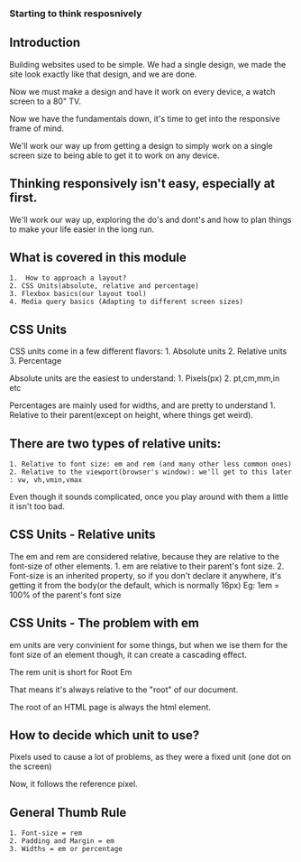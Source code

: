 ### Starting to think resposnively

## Introduction
Building websites used to be simple. We had a single design, we made the site look exactly like that design, and we are done.

Now we must make a design and have it work on every device, a watch screen to a 80" TV.

Now we have the fundamentals down, it's time to get into the responsive frame of mind.

We'll work our way up from getting a design to simply work on a single screen size to being able to get it to work on any device.

## Thinking responsively isn't easy, especially at first.

We'll work our way up, exploring the do's and dont's and how to plan things to make your life easier in the long run.

## What is covered in this module 
    1.  How to approach a layout?
    2. CSS Units(absolute, relative and percentage)
    3. Flexbox basics(our layout tool)
    4. Media query basics (Adapting to different screen sizes)

## CSS Units    

CSS  units come in a few different flavors:
    1. Absolute units
    2. Relative units
    3. Percentage

Absolute units are the easiest to understand:
    1. Pixels(px)
    2. pt,cm,mm,in etc


Percentages are mainly used for widths, and are pretty to understand
    1. Relative to their parent(except on height, where things get weird).

## There are two types of relative units:
    1. Relative to font size: em and rem (and many other less common ones)
    2. Relative to the viewport(browser's window): we'll get to this later : vw, vh,vmin,vmax
Even though it sounds complicated, once you play around with them a little it isn't too bad.

## CSS Units - Relative units

The em and rem are considered relative, because they are relative to the font-size of other elements.
    1. em are relative to their parent's font size.
    2. Font-size is an inherited property, so if you don't declare it anywhere, it's getting it from the body(or the default, which is normally 16px)
    Eg: 1em = 100% of the parent's font size

## CSS Units - The problem with em

em units are very convinient for some things, but when we ise them for the font size of an element though, it can create a cascading effect.

The rem unit is short for Root Em

That means it's always relative to the "root" of our document.

The root of an HTML page is always the html element.


## How to decide which unit to use?

Pixels used to cause a lot of problems, as they were a fixed unit (one dot on the screen)

Now, it follows the reference pixel.

## General Thumb Rule

    1. Font-size = rem
    2. Padding and Margin = em
    3. Widths = em or percentage